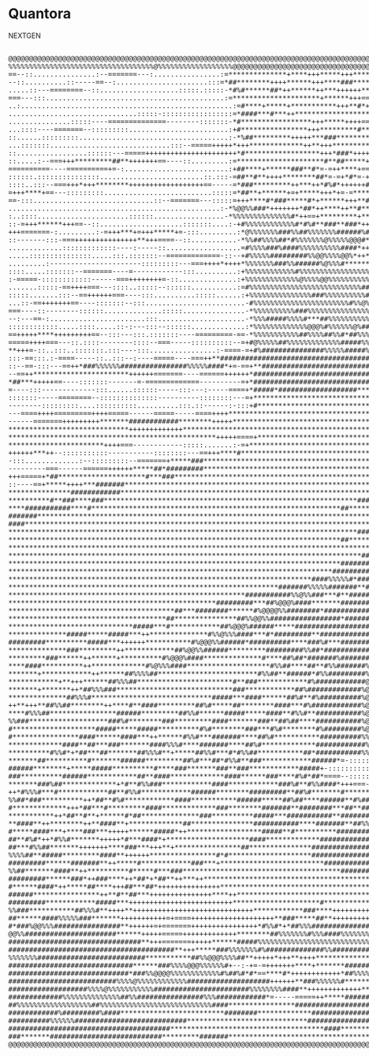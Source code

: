 # Quantora
NEXTGEN
<div style="font-family: monospace;white-space: pre;font-size: 0.1 px;">
@@@@@@@@@@@@@@@@@@@@@@@@@@@@@@@@@@@@@@@@@@@@@@@@@@@@@@@@@@@@@@@@@@@@@@@@@@@@@@@@@@@@@@@@@@@@@@@@@@@@@@@@@@@@@@@@@@@@@@@@@@@@@@@@@@@@@@@@@@@@@@@@@@@@@@@@@@@@@@@@@@@@@@@@@@@@@@@@@@@@@@@@@@@@@@@@@@@@@@@@@@@@@@@@@@@@@@@@@@@@@@@@@@@@@@@@@@@@@@@@@@@@@@@@@@@@@@@@@@@@@@@@@@@@@@@@@@@@@@@@@@@@@@@@@@@@@@@@@@@@@@@@@@@@@@@@@@@@@@@@@@@@@@@@@@@@@@@@@@@@@@@@@@@@@@@@@@@@@@@@@@@@@@@@@@@@@@@@@@@@@@@@@@@@@@@@@@@@@@@@
%%%%%%%%%%%%%%%%%%%%%%%%%%%%%%%%%%%@%%%%%%%%%%%%%%%%%%@@@@@@@@@@@@@@@@@@@@@@@@@@@@@@@@@@@@@@@%@@@@@@@%@@@@@%%%%%%%%%%%%%%%%%%%%%%@%%%@@@@%%%%%%%%%%%%%%%%%%%%%%%%%%%%%%%%%%%%%%%%%%%%%%%%%%%%%%%%%%%%%%%%%%%%%%%%%%%%%%%%%%%%%%%%%%%%%%%%%%%%%%%@@@@%%%%@@@@@@@@@@@@@@@@@@@@@@@@@@@@%%%%%%%%%%%%%%%%%%%%%%%%%%%%%%%%%%%%%%%%%%%%%%%%%%%%%%%%%%%%%%%%%%%%%%%%%%%%%%%%%%%%%%%%%%%%%%%%%%%%%%%%%%%%%%%%%%%%%%%%%%%%
==--::...............:--=======---:................:=**************+****+++*****+++********++**#**++===+***+=----::::..........:=+=-=============---====-::----====-:.....................................:::--------:::------===============+++++===++++++++++++++++++++++++++====----:::::::::::::::.........................................................................................:-----:----------
--::..........::-----==--:......................:::=*##********++++******+++****###***********+++*#*+++*##*+=---::::...........:==--====---====++========-:-==++=--:................:::::----============+++++++++++++++===================++++++****++====-=++++==========--::::---::..........................................:::::--------::::::::.....................................................:::::.
.....::---========--::...................:::::.:::::-*#%#******##*++******++***++++++******+***+==+*#%%%%#*+=--:::::...........:-++==--======---=====---====+=-==-::..:--===============+++++++++++++====---::::.:::--==+++++*##****++++*##*=+#%%%#**##*++*##%#*+==-===----=*###*++=======-:::-:::..................:-------------::::::.................................................:::::::---::::::----:::
===---:::...........................................:=*********************+******+++==+*#*****############+=---::::...........:-==----====+==--==+++=======--===--:---================----------::........::--+******################**+=++#%%%##*#%%%%%############***#****+==+++====++******+++===--:........................................................................................................
..:...................................................:=#****+*****+***********+++**#*+++******++********#*+=----::::...........-++=--===-=--===-----===-======-----==--:::------------::::........-=+*******##%####%%%%%%%%#######**#####*##*##**#%%%###############****##*=+*#**+==+##********++**+++++=--..................................................:::---======+++++==========----::::::.............
...............................:::::-:::::::::::::::::=*####***#***++**********************+++++++++++***##+=----::::...........-=====-=+++==----===--------=+=----===-...............::::--===+++*##%%@%%%%%%%%@@@@@@@@@@@%%%%%#####*********######################********#######****#%######****+++====+++==++****+=-----------:::--:::::::::-----====++++++++===---:::::...............:::::::---------::...
...............:::::----==============--------:::::::-*#*****************+++*****++++==+#####**++++++++****+=----::::...........-+++==========----------========--:-++:............:---+**###%%%%%@@@@@@@@@@@@@@@@@@@@@%%%%%%%%%%###############################****##**+++**######***++**#%%####*+++++=====+++==+==-:::::::.....:::::::::::::-----============---::...................:---:::::::..............
...::::----=======--:::::::::........................:+#****************+++*********#*******************###*+=---::::...........-++=========--===-------====--------==:......:----=*##%%%%%%@@@@@@@@@@@@@@@@@@@@@@@@@@@%%%%%%%%%%#######################********#####*********#####**###*+++++++***+++++==+**=--=--:::-****#*+===========------:::::.....................................................:::::::
::......:::::::::....................................:-*%##*********+++++***###*********+***++**********###*+=---::::...........:+**+=====---==+==========+++*+=====-:::::---=+**##%%%%%%%%@@@@@@@@@@@@@@@@@%%%%%%%%%%####%%%%%%%%%%%##########################*****++******+**+*###*******++++**++**++***++==------:-+%#+=--::..........................................................::::::::::.............
...:::::::.............................:::--=====+++++*+++*************++**+++***********++*+++++++++***###*+==--::::...........:-::--=++**+-=---=+*++****++**+++++=:...::--+*#%%%%%@@@@@@%%%%%@@@@@@@@@@@@%%%%%%%%%%%%%###########********####**********+++***##########*******++++*###***********##*+++**+++++====--::-===-=-::::::::------:..................................................................
::.................::::::---=====++++++++++++++++++++++*#******************+++*###*++++***************##**##*==--::::...........-+##***+==***+++*++++++++*********+=:.-*#%%%%%%%@@@@@@@@%%@@@%%%%%@@@@@@%%%%%############**###%%%%##%%%%%%###****#%%%%%%%%%%%##***++++++*************++*******#*++***#*+++++***#*+++-:-=-:--=---=+++--:::.......................................................................
::.....:--===+++*********##**+++++++==----::.........:=*********************#**##*****+++++++++****#########*+---::::...........-+********++*++********+++*********+++##%%@@@%%%%%%%%%#%%%%%%@@@@@@@@@@@@@%%%%%%####%%%############%%#######%%%##***##*###########%%%%##**********++***************#****++**+++*##**+==-:::-==---+**+=-:........................................................................
==========----==========+=-:.........................:+##****+******###**#*=-=++****+===++*+++++=++****#####*+=---::::..........:+#********++++************#******##%%%%%%%%%%%%%%%%%%%%%%%@@%%%%%%%%%%%%%%#########*######%#######***#########********+++++****#########%%%##**++++++***********+*####*++***++++==+*++=-=*=----++++++*+=--:::::::..............................................................
::::::.:::::::::::::::.........................::.:::-=##**#**++++********##*=-=+*#*=-+*****++*##*+*********+=====---:::........:=*+++++++**+*****#####**********#%%%%%@@@@%%%%%%%%%%@@@@@@@%%%%%%%%%%%%%%%#####%%%########*****#####**********#**************+++=+****####%@@@%*+++++*********++************+++++***+===+##+-::=++=-=**+++=::...........................................::::::::::----=====---:
::::..:::--===+++*+++********++++++++++++++++++==-----=*###*********++***++*#%#*++++++#%*+***###****+***##%%%%##########*******#**+++==+##*********************#%%%%%@@%%%%%%%%%%%%@%%%%%%%%########%%%%%%%%####################******######****+*****++****+*++**+====+*****##%%%%%#*++*++**###*++++**+***#**+++*****++==+#%*=-==--*#*--*#+===---====--------::::----------------------------------:::::.......
=+++****+==---:::::::::..........................:::::=*##**+******+=+*****+++*+=-=*****+=++****+++*****#####*++=--::::........:-*#*+====*#******++**********#%@@@@@@@@@@%%%%%%%%%%%##*******************###%%%%%%%###########*##***##***#########**++*+****+*****++*****+++*##***###%%#*++*****##******+++****+++++++**+++**++=++==*#*++++=-:::.......................::::--:::::..................::-----=====
==-:::.............................::--=======---:::::=+++****#*###*****#*+******+++**##***************##%%#*+=---::::..........:=#%##***+====++++++******#%%@@@@@@@@%%%%%%%%%##***+++++++++++++++***************#####%%%%########********##***************#****************#***###*+**#@@%******+*##*+***#***+++***+++*++++++++*+===++==-====-.................................................................
...................................................:-*%@@%%###*+++++++*##*++****++**#***************####%%%#+++=---:::...........=####*+****###***##****#%@@@@%%%%%%%%%%%####**++++++++++++========+++++++++++++++++++***********########**###*********####***####*##**********######****##%%#****#*+*****%#***+++*##*+++++**+++**+++====--=---::...............................................................
:..::::......................::::::.................-*%%%%%%%%%%%%%%#*++==+*********+**++*##*+++***####%%@@#*++=---::::.........:+##+++*#*==***####****#%%%%%%%%%%#######***++++++======================================+++++++++++++****######************#####**####*###########***###****#%##*+=*#*++++*#%%*++++###*++++#*+++*+*#*=====-=-----:..............................................................
::-=+++******+++==--::....................:::::::....:-+#%%%%%%%%%%%%#*#%#**###**###*++*#**++*****###%%%%@@%*+*+=--:::::......::-=+*####*+=+**********%%@%%%%%%%%#######*+++++=============---------------------------------========++++++++*****##########%%##*#%##****####%####%%##***###**#####*+**##*+++*#%*+++*###++++***+*++*##+===--:-=***=:...........:.................................................
+++=======-:.........:-=+++***+=+++*****+=-:::.........:*@%%%%%%%###%%##%%%%%%%######%#*++*#####**##%%%%@@@%*+++=---:::-===+++=--=*#****+==*#*******#%@%%%%%%%%#####***+++============------------------------------------------------=====++++++*********###############*****#%######%#****####%%%#*******++#%%#*+++*#*++***++*++*##*+++=--+***#*-......::.....................................................
::-------:::-===+++++++++++++++**+++====--::...........-*%%##%%%%##*#%%%%%%%@%%%%%@@@#*+*#%%%%%%%%#####***************++=-::.....=****#*+=+*******#%%%%%%%%%#####****+++++=======------------------------------------:::::::-------::---======++++==+*#*++++**++*********######**#####**##*+++****#%#**++*#**++*%%#*++*#*+*+++++++**##*+++++**==**=::...:.......................................................
.............:::::::::::::----:-----::..................=#%%%%###%####%%%%%%%%%%####*++*#%%%%%%%######%%%%%%%##**+==-:..........:=*****+=+*++*###%%%%%%%#####*****+++++======--=========================-----------------::::----------------====++====+***++++++====+*+++****##%%##*********+++##**###+=++*#**+*#%%%#********++*******++++**==*#*+=:...........................................................
.....:::::::::::::::.....:::.:::::::--=============-::--+#%%%%%#########%%@@%%%%@@%*++***%@%%%%%%%%%%%%%%%%%%***+===-:..........:+****+-=*******##%%#####*******+++++=========+++++++++++++++====================---------------------------:-----========+=-=**+=++=-=++=++++**##%%%%%#*++**++****#*##*+*###***+*#%@@#*****##*******+++***+==*##*++-:..........................................................
.........:----------------------:::::::::---===++++*++++*%%%%%%%###%%######%@%%%#******+*%@@%%%%%%%%%%%%%%%%#***+++=-:..........:+***+==***+==*#%%####*****++++++++======+++*****+++++++*******+++++++++++++++===========------------------:::::::---======+*+::=+**=-=**=--==++**####%%%%#**+***+++#%##***%%#*****#%%%#*****#*+******++*%#++######++-..........................................................
::::.....:::::::--=======----=------------:::..........:+%%%%%%%%%%%%#%%%%%%%%%%%%%%%%%%%%@%%%%%%%%%%%%%%%@%%#**+++=-:..........:+**+=++**#*+*#%###****++++++++++++==+++******++++*******#######**********++++++++========--===-------------:::::::::::-------*+-:::+*+:-**+==-==+***#######%#+++*+++#%##*+*%%%%%***#%%####**#%##*******##*+*#######**=::::::...................................................
:-=====-::::::::::::------===++++++++=-::..............:+%%%%%%%%%%%%%@%%%%@@%%%%%%%%%%%%%%%%#%%%%%%%%%%@@@@%**+***+=::.........:+*+=+***##***###***+++++++++++++++++*****+++++**+++++++******************++++++++++==============------------:::::::::::::-----++-::--=++*+-=+++==+++********##***+++*#%%#**#%%%%#**%@%#*#%#**#%#******###*+*#%%%#++*#+:.........::::-----===-:::..................::--=+++++++
.......:::::-==++++===---::::..:::::--::::::...........:=#%%%%%%%%%%%%%%%%%%%%%%%%%%%##%%%%%%####%%%%%%%%%%@%##***#*+-:.........-++=+*++****####***++++++++++++++++****++++++++=====+++++++++++++++++++++++++++++++++========================-------:::::::::::::-=+=-----=++=:-=+++=+++++****+++#%#*+***#%#*##%%%%##%%%%%#%##**##**###*##%#**####*-.:-=::=======----::::..............:.:::-==++++++++=========
:::::.......:::--==++++++===----:::..........:::::......:+%%%%%%%%%%%%%%%###%%%%%%%%%%##%%%%%###%%######%%%@%%###**++-:.........-=+++++**+*###**++++++++*+++++++****+++++++=======++++++++++++++++++++++++++++++++++++=============================-------:::::::::--=+==---==+*+========++++++++==*%#**+*#######%%%%%%%%%%%###*###**##**%%#*###***+:...........................................................
...::-==+++++++==----:::::::--:::........................-#%%%%%%%%%%%%%%%%%%%%%%%#%%@%%#*#%%%####%%%%%%%@@@%#**+====-::......:-=++++++*+**#***++++++++++++++++++++++++++++++++++++++*********+++********++++++++++++++++=======================++======--------:::::::::-------==+++=========+++===+%%%*+*########%%%##%%%%#%%#*##**#%##%@%*******+==-=========----::::........................................
===----::--------::::::..............:::::...............-*%%%%%%%%%%###%%%%%%%%%%%%%%%%%#*#%###%%%%%%%%%@@@@%###*====-:::::.-+==**+++++*****++++++++++++++========+++++++*********####*********************+++++++++++++====================+++++++=======---------:::::::::::::::----------======--+#%%#**########%%%##%@%%%%%**##+*%#*#%@%#***+==-------::::::...............................................
--:---==-:.......................:::.....................-*%%%#####%%%%#***##%%%%%%%%%%%#%##%####%#####%%@@%%%%##*====--::::=*-.-*++++++*#*++++++++++++++++======++++***##%%%%%%%%@@@@@%%####*****************+++++++++++++==============+++++++++++++++========-------::::::::::::::----------========+#%##########%%%#%%####%@#*##*+##***###%%*=:.............................................................
::::::::::::.....::::.....::-:---:::--::::::.............:*%%%%%%%%%%%%%@@@%#%%%%%%@%###%%%%%%%%%%###########%%#*+==+=-:::-++:..-+++++****++++++++=++++****++++****##%%%%%%%%%###%%%%@@@%%%%%%##**************++++++++++++++++++++++++++++++++++++++++++++++======-------:::::::::::::::-:-------=======+#%*########%%%#%%###*#@%**#*+*######***=:..............................................................
==+++++****+++++++++==--:::---:::.:::::::----=========-==-*%%%%%%%%%%%##%%%%##%%#*##%%%%%%%%%%%##############%%%#*+++=-::-+-...:=++=+*##*+++++++=====-==++**##**#**++===-===========++++***##%%##************++++++++++++++++++++++++++++++++++++++++++********++===----------:::::::::::::::-----=====++*%########%%%###%%*+*#%#**#######%%*--+=:..............................................................
=====++++===---::.::::--------::::--===-----::::::::::--=+#@%%%%%##%%%%%%%%%%%%%#####%%%%%%%%%%%%%%%%%%%%%%%%%%%#*+++---++-::--=++==+##+++++++=====-------------=----====------------------=++*************+++++++++++++++++++++++++++++++++++++++++++++++********++===========-----::::::::::------==+++*##%###################%%%%%%###%%#*-::::..............................................................
**+++=-::..:::..:::::::.:::----:::................:-====-=+#%###############%%%%%#####%#%%%%#%%%%%%%%%%%%%%%%%%%#*+++++++---::-=++=+*+=+++++======----------------==================----------===++++++++++++++++++++++++++++++++++++++++++***********+++++++++******++++===========----::::::::-----==+***#####################%%%%%%%%%#*+-:...:::::::::::::.....................::----============-----::::..
:::-==:::.:-====-----::..:::--:----=====----===++**######################################%%######################**+***+==-::-=++=**============----------::------=========++++++=============+++=====+++++=================+++++++++++++*****************++++++++*******+++==++++++===----:::::-----===+***#########**###**########%%%%#*=====----::::::::.....................................................
::--==-:::---==++*###%%%%%%################%%%%%####*+=-==+**####################################################******+=====++++*+=+++=====---------------:-------====++++++++++++=============-==============----------=======+++++++++********************+++===++++**+++==============-------------==+*********####***#############*-............................:::............::::----======--:...........
--==++***********************++++++=======----======++++++*######################################################****+++====+=++*=-=++======-------------------------==+++++=====-------------------=======----------------=============++++++**######%#####***+++======+++======+++==========---------==++**************#########%%%*-:....................:::::::....::::-==++++++++++++===-:.................
*##***+++++==----:::::::-------=-=============----------=+*################################################********++++=====+++*==+++=======----------------------------------------------------------------------::::--------===========+++===++**##%%%%#%%%%%%#**++==========++++++=============-------===++************######%%#+:...........................:--------------::::::...........................
=----:::-------------:::......::::::-----:::---:-----====+*#####*###################*******************************++==---===+*==++========----------------::::::::-----:::::::::---------------------------:::::::::::-----------------==++=========++**#####%@%%##**++========+++++===============------===+++************##%%#+-.............................................................................
:::::::-----========--::::::::::::::----------::::::::---=+*******************************************************+=-------+**==+++=========----------------::::::::--:::::::::-------------------------:::::::::::::::::---------------=====================+*#%@@%%#**++=================------====-------==+++++++******##*+=-:::::.:---=-----:..............................................................
--------:::::::::....::::::::::..........:::.::------:-:::+#*****************************************************+=-------+*+=+++===========---------------:::::::::::::::---::------------------------::::::::::::::::::::::::---------===============----------==*#%%#***++++========----------------------==+++++++******+===+==-:...........................................................................
---====++++=========++++=====------=====-----====++++*************************************************************+==---=*#+=+++++++=========------------:::::::::::::-----::-----------------------::::::::::::::::::::::::::::----------================---==-------=+#####**+++======---------------------==++++******+++**####*=:......................................::::::::::::::::::.................::
------=======+++++++++*******############********+++++************************************************************++====+*+++++++++++=========-----------:::::::--------------------------------::::::::::::::::::::::::::::::::---::------================---=-====------=++**###**++++====-----------------==+++****++=++*****++===--:::::........:::----====+++++++++++++++++++++++++++++*++++==--===========
*****************************+++++++++++++**************************************************************************+++++*+++**++++++=========-----=----------------==++++===-----------------:::::::::::::::::::::::::::::::::::::::---------------------------------------------==++++++++++=======--------==+****+=====++*+++=---++=----------====++++++++++++++++++====+++===========------::::::::.........
**************************************************+++++====+********************************************************++++++******++++++===============--------=====+***+=-------------------:::::::::::::::::::::::::::::::::::::::::::------------------------------------::::::::::::::::::----------------=++++++++++===+++++++=----=+++-:::-::----::::::::..................................................:
***********************++++===------------:::::.......:-=+***********************************************************+++++**#****+++++++=======-=====---========+**+=--------------------::::::::::::::::::::::::::::::::::::::::::::---------------------:::---------:::::::::::::::::::::::::::::-------==++++**###*=======++++=-------=++=::-----------::::::.......:::::::------:::---======++++++++++++++++
++++++***++--:::::::::::-----------::::::::---==+++****#*************************************************************+++****#*****+++++++===================++++*+=----------------------:::::::::::::::::::::::::::::::::::::::::::-----------------------:::::::::::::::::::::::::::::::::::::::::-----==++++**#**+======+**+----------::-=*=--------------::::-:::--==+++++====--=====-------::::::::::......
-:::.............:--:::::::::--=======+*****###**********************************************************##****####********###*****+++++++++===============++*#*=---------------------------:::::::::::::::::::::::::::::::::::::--------:-----------------::::::::::::::::::::::::::::::::::::::::::----==++++**++====-=======---:--=-===----++=-----------:----::::::::::..................................:::
---------===------======++++++*****##*#########****************************************************###********#####********######****++++++++++++++++==++++*##*+=======-----------------------:::::::::::::::::::::::::::::::::::::--===---------------------::::::::::----::::::::::::::::::--::--------==+++==--=====-=+++===+*+---=======---=+=--=---------:----::::::::::::.............................::::
+++=====+*##*********************#***###*********************************************************###**********####*********########*****++++++++++++++++*#%#***+++++++++============---------------::::::::::::::::::::::::::::::::-==+==---------------------::::::-----------::------------------------==+=------==--=+++++++++++---=========--==--=---==------:-==-:::::::::::::::::::.......................
::----==+*****++++***#######***************************************************************************#####**###***********#######*********+++++++++++#%#*++********####*+++++++============---------::::::::::::::::::::::::::::::-=+++=------------------------::-----------------------------------=====-----==--=+++++++++++++================+====--==----==-:-==:::--::::::::::::--::::..................
***************############*************************************************************##*********#****###*####************######**********++++++++*#%#***++++****#####%%%##***++++++===========------------::::::::::::::::::::::::-=+++==-------------------:::::::------------------------------======--:--===---+#*++=++++++++============++=-===-==-=++=---===--==----------:::::::::::::::-==++========++
**********#**###****###*************************************************************###*************#########**##*******************************++*##*****++++++**###*****######****++++++==============----------:::::::::::::::::::::-+*+=============--------::::::::---------------------=============-::::::::-*###*++++++=+++++++========+++--==--==--++=====-====--=--------:::::::::::::::::::-==+++++++
****###########****#************************************************************##***************################********************************##*****+++++==++*************************+++++++++==============-----:::::::::::::::::-=***+=============--------::::::::--------------==================-:::::::.:+*#**##*=-===++++++=========++=-=+=--====++==++=======--=-------------::::::::::::::..:-=+++
#######***************************************************************************************###############%@%#*******##*******************+**#*******+++=======++++**************************++++++++++++++++===-------::::::::::::::-+##*++============---------:::::::::---------=========+++++=====--:::::::..:+******=:-=+++++++++=======++=-=++===+++++===**=-======--====-----==----::::::::::::::::::-
####*****************************************************************************************######**######%%@@%#******####*************++++++***********++====-=======+++*****#******#######################****++=====---------:::::--=*###*++++++++======-------------------------=======+++++++++===--:::::::::::+#*******+++***++++++===++=++==+++==++==++====+*+-=========-===--==------:::--:::::::::::::
************************************************************************************###*********##***####%%%%@@%#*###########**********++++++++*****######**+++======---===+++***********##################%%%%%%##***++=======-------=++*###*++++++++++======----------------------=======+++++++++====---::::::::-+***+*****+++****++++++=+**=-=*+===+============**=======++=--==---=+=---------===-::-::::::
********************************************************************************##**********############%%*#%#*+*##############********++++++++****#%@@%#*####*+*+++====-----===+++++++********************###########**+++++++=======++***###*++++=+++++=========----------------======++++++++++++===-------::-=+*#**++****++++++*+++=+**+==+**++++++++===+++==++=+*+=======++*+===-=-===-------------:::-:--:
*****************************************************************************************#####**######%#**%%%*++**##**#######**********+++++++***++*%%@@#**+++*###**++++===-------=====++++++++++**************##########******************##**+++++++++++=========================++++++++***+++++====------==+*####*******++++++++++++++##+=+*+=+**++++++*#+==+*##==++++++======++====+==---=-------=--------:
*************************************************************************************###################@%#++==+**###########*#********++++++++++==+#%@%%%*=--=****###*+++++===--------========++++++++++++++++******************+++++++++*###***+++++++++++===================+++++++++****+++++=====--==+*****************++++++++++++++***+=++++**+=++++**+==+*#*==+++=++**+==+=======+++--===-----==------::
********************************************************************************##################**##%@%*=====+**#############********+++++++++====+*%%##=---===-=+*###***+++++====--------------------===============+++++++++++++++++++**##*****+++++++++++++=======+++++++++++*********+++++=====-=+*###***************++++++++**+++**+**+==+*++*++++*+**+=+*#*=-=+++===+##=-=++=++====++======----=--------
******************************************************************************##########%#######**#%%##*=--====+***####*######*********++++++++======+*%##**+=------=--==+*##**+++++++=====--------------------------===========+++===+++++**##******++++++++++++++++++++++++************+++++++=====*#%##*****************+++++++**#*++**+++++*##*+++++****+++*%%*===+***++++*+=**+==++==++========--==--------
*************************************************************************####%%%%%#*##########**#%%%*##=---==+++***########***********+++++++++========*%#***##+::---:::::-=*##***++++++++++++=======-------------------==============+++++***#*******+++++++++++++++++***************+++++++++=====*%%#######***********++++++++++*#*++**+++*#%##+++**##*+++**#%%*=-=++**++=+++=+**+=====+*+-===============---
*****************************************************************#######%%%%%#######**######**#%%%#*##=---==+++*****#####*************+++++++++======++++##****###*-::::::::-+++***#*******+++++++++++======--------------==========+++++++***##*************+**********************+++++++++++====*%@@%#*#%%%#***************+++++*##+++++*##*+*##*+++##*=++**##+====+***+=+++++==+#*==++++*+====+====--==+==--
*********************************************************###########%%@%%###***#**########**#%@@%*##*=----=+++*******###**************++=++++++====+++++==*%#******##*=-:::-==--:::-===++***********+++++++++++++=====------======+++++++*****##***********************************+++++++++++++=+#%%%%%***#%%#*+*#%%#*********+++++**##**++*#*++**++*##*****#*+====+*++++++++++*+++++=+++++=++============-====
**************************************************#########***##%@@@%####*******#########**#%@%**##*-----==+++********#####**********++====+++=====++**++===+*********###**#*=-:::::::::-=======+++**#######*********+++++========+++++*******###*******************************+++++++++++++++=+#%%%###***##%%*+++*#%%######*++*##**+++****##*++*********#**+==+***++++****+=++*##+--=++++**===+==+++==+=======
****************************************##***########******#%@@@@%%########*###############%%#***##=:----==++******##**#####*********++====+++===+++++*++==--===++**+***###%%%#+=-::.::::----::::--=+++++++++*****#########***+++++++*********##*******************************+++++++++++=+++=*%%%%###*****#%%*+++****#%%%#**+*#######***+++*+**#****##***+===+++==+***##***++++++*++=+*+++++++===+*#+-========
**************************************##***************##%%@@%%#################*######*#%@%#***#*=::---===+******##***#####*********+===-=+++===++++++++++==----===+++++++**###%%%#**++-:::::::::-------:-=*#%%%#####***#%%%%%%%#**************++++************************++++++++++++++++=+#%%###********%%#*********#%#****###%%%%%%###*#%#*+*#%##**++===+++*******++++*#%%*=-=+**++==========++**===+======
******************************#####***#************##%@@@%######*****####################@@%##*##+------===+************####********+++=========++++++++++++++==-------=+++++++*****####%%##**++++==-----==+*####**+++++*#%%%%%@@%#***********++++++++*********************++++++++++++++++=+##%###********#%#***###***###*****########%%%%%%@@%%%#**+++++++*####*******+++***++++*##+==+*++==++===+*+==++=-=+=-
**************#####*****#####***++**************#%%@%%%####***#*#########**#############%@%######=-----=-==+************####********+++==========+++++++++++++++====-------==+++++++=+++++++*****##**+==---==+++*******##%%%%@%%##***+++++++++++=++++++******************++++++++++++++++++#%####***##****#%#*+*%%#++#%%#*+**########**+*****#####*++=====++++*********++++++***+++++***++++++++===++*+=+*=-=+==
#########**********#####***++++++***********#%@@@%%######*##########****###%#***#######%@%#####%*====-=+=-==*************###********++======--====+++++++****++++++======--------===++=================-----=========++*#%%%#*+===++++++++++++++++++++++*****************++++++++++++++++#%###****##****#%%#***#%#*+*%@%****######*****+**##%%%%%%###*****+*++++++****#%%##***++++++++++++++==+++==++===*#+-=+==
**************###*********++************##%@@%%######*********#########%%##*###########%@%######+======+++=+*#************###*******++=====----====++++++++*******++++++=====----------=====+++=================+++*****+==========+++++++++++++++++++******************++++++++++++++*#%####***##*****###***##%#++*#%##**#############%%%%%%@@%%@%%%%%%%%%%%%%%#*+===+***##%%###****++=======+*+==+++++*#+--===
*********###******++******+**********#%@@@%####**************#****##%##*#######%#######%%#*###%#========+++++#*************###*******++====-----======+++++++*******++++++++++======----------------====-------------------=======+++++++++++++++++***********************++++***+++#@%%###**#%#*****#%#***#%%%#*+*#########*++++++*****#########################*+==+++**********##%###**+===++++++++++*%*=-=+=
****####**********++*************#%@%%%####********************#%%##****##**#%%#######%@%#*###%*=--=====+++++***************###*******+===---------========++++**********++++++++++++++++======--------------------==============++++++++++++++++++*******************************#@%%%#****#%*****#%#****%%#*++*######%%#*++++**#*****######***********###%###**++==++++++++++++++++***#%%%#**++++**+=+*#*=:-==
*******+************++******##%%%%##************************#%%##**######*#%%#########%@%#####%*========++++++***************###******++===--------------=======+++++++++*****+++++++++++++++++++===+============-------=========+++++++++++++***********************+*********#%@@@@%****#%#****#%#****%%#***#######%%#*++++*******##********************#%%%#**+==+++***+++++++++++++++++**##*++++*#%%##**++++
************+**+++******##%%%##***********************#**###************#%############@%#*###%%+=========++++++*##************###**##**++===-------------------=========+++++++++++++++++++=============--------------==========+++++++++++++******************************###%@@%%%#**##%#***##%#*+**#%%##########%##*++*******###**#######*###**********#%%#*+++==+++++++++++++++++++++++++++++++++*###**+++**
*******+*******++*##%%%###****************************###************##%#############%@%#####%%+=-======++++++++**##***********###**##*+++=+=--------------------------============================-----------------==============+++++++++++***************************####%@@%###**####***##%%*****###########%%%#*+++*++*****#************************#%%#*++====++++++++++++++++++++++++++++++++*##*++++++**
**************##%%%#*****************************#####***####******##%#**#%##########%@%#####%%+--======+++++++++**###**********###*###**++++=--------------------------------------===========--------------------==============+++++++++++************************####*#%@%%#***####***###%%#**++*##########%%%%#*+**********##***********************#%%#*+++===+++**++++++++++++++++++++++++++*##*++++++****
++**+++**##%%##********++****#**####*********##%#*****##********####***#%############%@%#####%%+--======+++++++++***###*#*********######**+=**+---------------------------------------------------------------------============+++++++++++********************##%%%####@@@%#**#%%#*+====++#%#**+*###########%%%#*++*********###++**#*******************##*++++++++++***+++++++++++++++++++++++**#**++++++++++++
****#%%%##****************######*********##%%#******#####*****####**#%%#**###########%@%#####%%*--======++++++++++++*######********######**+++*+==----------------------------------------------------------------------====++++++++++++++****************####%%%###%%@@%####*+-::..........:+***##########%%%%#**++***##*++#%*++*****##**************###*++++++++++**+++++++++++++++++++++++***++++++++++++++++
%%###*******************###%#********###*********####*******###**##%##****###########%@%######%#=--====+++++++++++******#########*****####***+++++=---------------------------::::::::::------------------------------====+++++++++++++**************######%%%###%%@@%*++=-::::::::::::::::::=+*##########%%@%%******###****##****+**###**##*********#%#*+++++++********++++++++++++++++****#*****++++++++++++++
#********************#####*****#####**********#%#********###***#%#********#%#########%@%######%%+======+++++++++++*******####################****+++=====----------------------:::::::::::------------==-----------======++++++++++++++**********###%%%#%%%####%%%#+--:::::---------------=+***###########%%%%#*++**********##*******##***#********###*******+**********++++++++++++++****#****++++++++++++++*++
#****************####******####***++******#%%#***#######****##%#***********##########%%%###*#*#%#=======+++++++++++*********#################*#*****+++=====-----------------------------------------------------====++++++++++++++**********###%%@%%%%%####%%#+-:::::----------====--=*##****###########%%%%##*++*******++##*******##***##******####****#***********++++++++++++++**##****++++****++++++***+=::
*************####**##***###*******####%%%#****#######****##%#*************############%%#***#####+==-====+++++++++***********######################***+++++=========---======--------------------------------====+++++++++++++++*********###%%@@%##%%%%%%%%*=::::---------==========+#@@%*++**###########%%%%##*++*******+*##*+****#%**########*##*+**#****###********++++++++++**##****+++****+++++****+-::..::
**********#%%#*+*##***##*******##%%%#**+*****##%%#***#*#%%##***********##*###########%%#########%%+--====++++++++++*************######################****+++++=====================--------------------====++++++++++++++++***********##%%%%%###%##%%%%#+-:::------=========+====*%@%%%#*****###########%%%%##*++******+*#%******##**%%######%#*+*##****#**************+**++**##*****+*##**++++****+=::...:::::
*******##**********#*******######*********##%#***##*#%%#**###************######*=-::::::.:..::-==++=-=====++++++*+****************######################*****++++++++++================================+++**+++++++++++++******####**#%@@%%%#%%###%%@%*=:-------================*%%%%%%%%#****###########%%%%%#*++*##*****%#*****%#*#%%#*###%%#*******###*###**************####**+***##*++******=-:...:..:::::::
######********+*****#####**********#****###*******###**###************#####+-:::::::::::::::::::.......:::::----------==++*******############################**********+++++++++++==+++++++++++++++++****+++++++++++*******####***#%%@%%########%%%#+--:------===============+*#####%%%%%#*++**#######**####%%%#*+*#%#***#%%***######%%##%%%#*******########*++++*******##*******#***+******+-:..:.:::.:.:::::::
###**********######************##**####*************####******###****#%#*##*====--:::::--==-----::::::::::::::..........:.::::::--==++**##################################***************************++++++++*********####****##%%%%##########%%%+-::-----------=========+==*#########%%%%#*++**##**********#%%##++*##***#%####%%##%%%%%%%###****##########**+******###******###***###*+=-:.......::::::::::::::
*******###%##*************+*#**#%%###************####************###%#**#%%####*+++===--==++=====---------:::::::::::::::.:::.........:::::--=**#########################################*************************###*****##%@%%%###%##%%###%%*=::::::-----=+++=====+======#%##########%%%%%#************++*#%%%%#*++*##**#%##%#%%%%%%%%%#####*#####%%##*********###*****###***###*+=-:::.....::::::::::::::::::
++*#%%%#***#************##**#%%#************######********#########**##%#*******#**************+++++========--------::::::-::::::::::::::::..::.::-=*###########################************************########******##%@@@%%##%%##%%%#*#%*=::::::::----=---==+++++++++==*%#############%%%%#**++*******++***#%%%#*+*##**%%##%%%%%%%%%%######%%%%%##****########****#########%*=-:......:::..::::::::::::::::::
%%##*###**********++*##**#%#************####***********######*****##%##****######**#%##########******+++++++=========---===--=========++=--:::::::.::::-+**#**###############################################**#####%%%@@%####%#%%%%%**#*=:.::::-----===========-=====--=*############***##%%%%#*++*****+++++*###%%#++***##%##%%@@%%%%%################**#####***##%%%####*+=::....::::::.::::::::::::::::::::::
#*************+++*##***#*********####*************###********#######**########***##**#############***********++++++++=======++++==---++++=----:::::::::::.:-=+*####********#######################********########%%%%%####%%####%%#**=:.:::::------==============-----=*###########*********##%###**++++++++***#%%%#***#####%@@@%%%%##%################%#######%%%%##*+=-::..::::::::::::::::::::::::::::::::::
***********++*##**#**+******#*##**************###**********#####***###########**##############%################******++++++++***#**++++*+==--------::::::::::.::-=+*####*****##****#*****#*******###############%%%%####%%##%###+==:..:::----------================---+*#####*###***************######**+++++++**##%%#**####%@@@%%%%%%%%%%##################%%%%%##*=-::.:::::::::::::::::::::::::::::::::::::::
**####**++********++**####**+*************##***************###########****#######**##%%##*###**##%%##########***########**++**######%#*+=========----:::::::::::....::-=+**#####****************############%%%%%%%##%%%*+==-::...:::::::-------=---=====-----------+*#######*##************++++***##%%%##*++++++*##%%%##**#%@@@@%%%@@@@%%###############%%%%%#*=-::::::::::::::::::::::::::::::::::::::::::::::
#*****####***+****###***+++++******#####*++******************#####**#**********############******#%%@%####******************#######*+++++++++++======------:::::::::.....::::--=+**##########*######%%@@%%##*++=-::.............::::::::::::--:::--------:---------+###**####***********++++++++++++*#%@@@@%#*+++++*##%@@%##%@@@@@@@@@@%%%%######%%##%%%%%%#+-::::::::::::::::::::::::::::::::::::::::::::::::::
##**#%#*++*#%%#*******+++++*#***####*+********************####*************################*********####******************########***********+++++++======------::::::::::::.::::........:::::::................................::::::::::::::---====------=-----=+#%####***************++++++++++++++++*#%@@@@%%#*+++**#%@@@@@@@@@@@@%%%%%%%%%%%%%%@@@%#=-:::::::::::::::::::::::::::::::::::::::::::::::::::::
##***#%%##*******+++++++****###***+++**+****************##***************#############################************+++++++++**#############**********+++++=======------::::::::::.:::::::::::::::.:::....:.....................:::::::::::::::----------::::::---=*####**#****************+++++++++++++++++++*#%%@@@%%########%%%@@@@%%%%%%%%%%%%%%@@#*=-::::::::::::::::::::::::::::::::::::::::::::::::::::::::
%%%%##**#####*********####**++++++****************#*#********************#############################********+++++=====-----==++***###########*********+++++=========--------::::::::::::::::::::::::::::::::::::::::::::::::::::::::::::::::::---===+++++++===+*###********************++++++++++++++++++++***###%%%%%%@@%%%%@@@@%%%%%%%%%%%%%%#+-::::::::::::::::::::::::::::::::::::::::::::::::::::::::::::
#########******#######**++*****#************###***+*************************############################*******+++++====------------===++++*###########***++++=================---------------:::::::::::::::::::::::::::::::::::::::::::::::::::::::::::::::....:-*##***************++++++=+++++++++++++++++*+*******#%%@@@@@@@@@%%%%%%%%%%%%%*=-::::::::::::::::::::::::::::::::::::::::::::::::::::::::::::::
%%##*******####**++**********#*****#***###**************************************##########################*******+++++====-----------------========++++++++=============++++===========----------::::::::::::::::::::::::::::::::::::::::::::::::::::::::::::.::::-+####*#*********+++**+========+++++++++++*********##%@@@@@@@@@@%%%%%%%%%@%*=---::::::::::::::::::::::::::::::::::::::::::::::::::::::::::::::
#########******###*++###****++*##*+*##**++***++*******************************************####################*******+++======----------=-==========================--==================---------:::::::::::::::::::::::::::::::::::::::::::::::::::::::::::...:::-*######****#####******++++++++++++++++++++++++**####%%%@@@@@%@%%%@%%%%%%*+==-----------::::::::::::::::::::::::::::::::::::::::::::::::::::::
#******####*++*****##****+++##***##*+++++++++++++++*****************************************#####################*******+++++++=+++==============+++++++===========--------============------------:::::::::::::::::::::::::::::::::::::::::::::::::::::::::.:::::-+%#########******+++==+++==========+++++++++++*#####%%%%##%@@@%%%%%%%%#+==----------------:::::::::::::::::::::::::::::::::::::::::::::::::::
######****************++**#**##***+++++++++++++++****++***********************************************##########*######*******+**+++++++++++++++++*+**+++++++=======-------------------------------:::::::::::::::::::::::::::::::::::::::::::::::::::::::....::::-=##############%%###****+++=========+++*##*++*#####%%%*+*#@@%%%%%%%%#+=====--------------------::::::::::::::::::::::::::::::::::::::::::::::
#########************#####***+++++++++++++++++++++++++*********************#***************************************############****************************+++++=====-------------------------------::::::::::::::::::::::::::::::::::::::::::::::::::::::.......::=*############*******++++++++++====+=+*##*++*#####%%%*+*%@@@%%%%%%##*++======-------------------:::::::::::::::::::::::::::::::::::::::::::::
%%###***********##%%%#**++++**+++++++++++++++++++++++++++++************###****+++++++++**********++++++++**********#######################################*****+++++=====--------------------------------:::::::::::::::::::::::::::::::::::::::::::::::::.....:::::=#%%###%%%%%%#######***+++++++==+++***##***##%##%%#*+*%@@%%%%%%%#**+++=======-------------------::::::::::::::::::::::::::::::::::::::::::::
##******####%%%%%###*******+++++++++++=+====++++++++++++++++++++**###*****##**+++++++++++++++*******#####%%%%%%%%%%%%%%%#####%#%%%%%%####********############******++++============----------------------------:::::::::::::::::::::::::::::::::::::::::::......::::=#%%##########**********+++++++++**##******####%#########%%%%%%#*+++++=========------------------:::::::::::::::::::::::::::::::::::::::::::
#*###%@@%%%################**++++++=+=======++++++++++++++++*#%%#*+*##%%%##################%%%%%%%%%%%%%%%%%%%%%%%%@@@%@%###############*********++++***########*****++++=================---------------------------:::::::::::::::::::::::::::::::::::::.......::::=*#############**+++=+++====+++++++++**#################%%%%%##***++++++=========----------------::--::::::::::::::::::::::::::::::::::::::
@@%%######################******+++++=====+++++++++++++********##%%%%%%%#%%%####%%%%%%%%%%%%%%%%%%%%%%%%%%%%%%%%@@@@@%%#####*#*****##************++*++*****#####*******++++++++++================---------------------::::::::::::::::::::::::::::::::::::.........:::=#%#############****++******##########################%%%%%%##*****+++++==============------------::::::::::::::::::::::::::::::::::::::::
################################**+++=======+++++******#####%%%%%%%%%%%%%%%%%%%%%%%%%%%%%%%%%%%%%%%@%%%%%%%%%%%####***#%%%%######***#**##*************++*******************+++++++++================----------------------::::::::::::::::::::::::::::::::.......:::::-*#%#####*****#######################################%%%%%%######****++++++++================------------:::::::::::::::::::::::::::::::::
########################################**+++*****###%%%%%%%#%##############%%#####################********++++*****+#%%%%#**#%#############********************************+++++++++++================----------------------::::::::::::::::::::::::::::::.......::::-*%%##################################################%###*************+++++++====================------------:----:::::::::::::::::::::::
%%%%%%%##########################***********##%%@@@%%%%##**+++++*+++**++++*************************##%%%%%%##**++++***##%%%%%%%###################*************************++++++++++++++======================----------------::::::::::::::::::::::::::::.......:::::-=*#####******###**###*********####################################*****+++++++====================------------------------:-------------
##############################******###%%%%@@@%%%%%%#+--:-+=-=+++++++****+*******######*#####%%%%%%%%%%%%########%%%@@%%%%#####%####*###****###########*****++**+*********+++++++++++++++++++++================-----------------------:::::::::::::::::::::..........:::::=*##********************************#############################*******++++++=======================---------------------------------
#############################*###%%@@@@%%%%%%%%%%%%#%##%#*#*==****#*++++++++++++*##%%%%%%%%%########***#***####%%%####**########%%###***********************++++++***++++++++++++++++++++++++++++++++===================-----------------:::::::::::::::::::.::........::::-+#***********************************##########**************#*********+++++=========================-----------------------------::
##########################%%%%@%%%%%%%%%%%%####################++++++**###%%%%%%#****************####################%%%##%%%%%%%%%#####*********++*************+++++++++++++++++++++++++++++++++++++++++++===========--------------------::::::::::::::::::::.........:::::-=-------=====+++*******************************************************++++++++++====================------------------------------
###################%%%%@%%%%%%%%%%%#######################%%%%%%%%####**+++++++++++++**########################%%%%%%%%%%%%%%%%%%%%#########********************+++++++++++++++++++++++++++++++++++++++++++++++=======---==------------------::::::::::::::::::::.......::::::::::::::::---------=======+++++++++++++++++*******************+++++++++++++++++++===================------------------------------
#############%%%%%%%%%%%%%%##%%################%%%############*=-----=====++*****#############################%%%%%%%%%%%%%%%%%%###############*****************++++++**++++++++++++++++++++++++++++++++++++++++===========---------------------::::::::::::::::::..::::::...........::::::::::::::::-------------------==+*****++++++++++++++++===================================-----------------------------
##%%%%%%%%%%%%%%%%%%##%%%%%%%%%%%%%%%%%%%%%%%%%%%####****************#############################################################################*****************++++++++++++++++++++++++++++++++++++++++++++++===============------------------::::::::::::::::::::::......:.:::::::::::::::::::::::::::::---:::::::::::--========--==============-----------------------------------------------------::::::
############%#########%####*************************########*************#############################################%%###########################*****************++++++++++++++++++++++++++++++++++++++++++++++++====================-------------::::::::::::::::::::.::::::::::::::::::::::::::::::::::--:::::::::::::::--------------------------------------------------------------------------::--:::::
##########%%%%%%###########################*****************************#############################################################################*************************++++++++++++++++++++++++++++++++++++++++======--==============-----------::::::::::::::::::::::::::::::::::::::::::::::::::::--------:::::::::::---------------------------------------------------------------------------:::::::
#######################################*************************************####**************######**********#########################################*************************************************+++++++++++++++=====================---------------:::::::::::::::::::::::::::::::::::::::::::::::---------::::::::::---------------------------------------------------------------------------------::
###*******###########################*********#######*************************************************************#####################################*************************************************++++++++++++++======-===-------==--------------------::::::::::::::::::::::::::::::::::::::::-----------------------------------------------------------------------------------------------------------
@@@@@@@@@@@@@@@@@@@@@@@@@@@@@@@@@@@@@@@@@@@@@@@@@@@@@@@@@@@@@@@@@@@@@@@@@@@@@@@@@@@@@@@@@@@@@@@@@@@@@@@@@@@@@@@@@@@@@@@@@@@@@@@@@@@@@@@@@@@@@@@@@@@@@@@@@@@@@@@@@@@@@@@@@@@@@@@@@@@@@@@@@@@@@@@@@@%%%%%%%%%%%%%%%%%%%%%%%%%%%%%%%%%%%%%%%%%%%%%%%%%%%%%%%%%%%%%%%%####%##########%%%%%%%%%%%%%%%%%%%%%%%%%%%%%%%%%%%%%%%%%%%%%%%%%%%%%%%%%%%%%%%%%%%%%%%%%%%%%%%%%%%%%%%%%%%%%%%%%%%%%%%%%%%%%%%%%%%%%%%%%%%%%%%
</div>
<div style="font-family: monospace;white-space: pre;font-size: 5px;">
</div>
